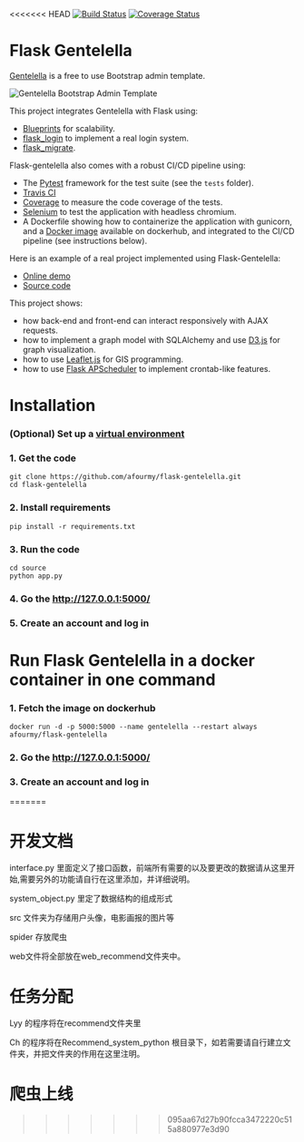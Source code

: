 <<<<<<< HEAD
[![Build Status](https://travis-ci.org/afourmy/flask-gentelella.svg?branch=master)](https://travis-ci.org/afourmy/flask-gentelella)
[![Coverage Status](https://coveralls.io/repos/github/afourmy/flask-gentelella/badge.svg?branch=master)](https://coveralls.io/github/afourmy/flask-gentelella?branch=develop)

# Flask Gentelella

[Gentelella](https://github.com/puikinsh/gentelella) is a free to use Bootstrap admin template.

![Gentelella Bootstrap Admin Template](https://cdn.colorlib.com/wp/wp-content/uploads/sites/2/gentelella-admin-template-preview.jpg "Gentelella Theme Browser Preview")

This project integrates Gentelella with Flask using: 
- [Blueprints](http://flask.pocoo.org/docs/0.12/blueprints/) for scalability.
- [flask_login](https://flask-login.readthedocs.io/en/latest/) to implement a real login system.
- [flask_migrate](https://flask-migrate.readthedocs.io/en/latest/).

Flask-gentelella also comes with a robust CI/CD pipeline using:
- The [Pytest](https://docs.pytest.org/en/latest/) framework for the test suite (see the `tests` folder).
- [Travis CI](https://travis-ci.org/afourmy/flask-gentelella)
- [Coverage](https://coveralls.io/github/afourmy/flask-gentelella) to measure the code coverage of the tests.
- [Selenium](https://www.seleniumhq.org/) to test the application with headless chromium.
- A Dockerfile showing how to containerize the application with gunicorn, and a [Docker image](https://hub.docker.com/r/afourmy/flask-gentelella/) available on dockerhub, and integrated to the CI/CD pipeline (see instructions below).

Here is an example of a real project implemented using Flask-Gentelella:
- [Online demo](http://afourmy.pythonanywhere.com/)
- [Source code](https://github.com/afourmy/eNMS)

This project shows:
- how back-end and front-end can interact responsively with AJAX requests.
- how to implement a graph model with SQLAlchemy and use [D3.js](http://afourmy.pythonanywhere.com/views/logical_view) for graph visualization.
- how to use [Leaflet.js](http://afourmy.pythonanywhere.com/views/geographical_view) for GIS programming.
- how to use [Flask APScheduler](https://github.com/viniciuschiele/flask-apscheduler) to implement crontab-like features.

# Installation

### (Optional) Set up a [virtual environment](https://docs.python.org/3/library/venv.html) 

### 1. Get the code
    git clone https://github.com/afourmy/flask-gentelella.git
    cd flask-gentelella

### 2. Install requirements 
    pip install -r requirements.txt

### 3. Run the code
    cd source
    python app.py

### 4. Go the http://127.0.0.1:5000/

### 5. Create an account and log in

# Run Flask Gentelella in a docker container in one command

### 1. Fetch the image on dockerhub
    docker run -d -p 5000:5000 --name gentelella --restart always afourmy/flask-gentelella

### 2. Go the http://127.0.0.1:5000/

### 3. Create an account and log in
=======
# 开发文档

interface.py 里面定义了接口函数，前端所有需要的以及要更改的数据请从这里开始,需要另外的功能请自行在这里添加，并详细说明。

system_object.py 里定了数据结构的组成形式

src 文件夹为存储用户头像，电影画报的图片等

spider 存放爬虫

web文件将全部放在web_recommend文件夹中。

# 任务分配
Lyy 的程序将在recommend文件夹里


Ch 的程序将在Recommend_system_python 根目录下，如若需要请自行建立文件夹，并把文件夹的作用在这里注明。


# 爬虫上线
>>>>>>> 095aa67d27b90fcca3472220c515a880977e3d90
